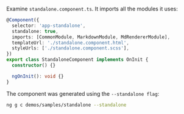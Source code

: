 Examine `standalone.component.ts`. It imports all the modules it uses:

```typescript
@Component({
  selector: 'app-standalone',
  standalone: true,
  imports: [CommonModule, MarkdownModule, MdRendererModule],
  templateUrl: './standalone.component.html',
  styleUrls: ['./standalone.component.scss'],
})
export class StandaloneComponent implements OnInit {
  constructor() {}

  ngOnInit(): void {}
}
```

The component was generated using the `--standalone flag`:

```bash
ng g c demos/samples/standalone --standalone
```